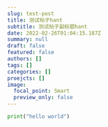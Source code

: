 ```yaml
---
slug: test-post
title: 测试帖子hant
subtitle: 测试帖子副标题hant
date: 2022-02-26T01:04:15.187Z
summary: null
draft: false
featured: false
authors: []
tags: []
categories: []
proejcts: []
image:
  focal_point: Smart
  preview_only: false
---
```

```python
print("hello world")
```
